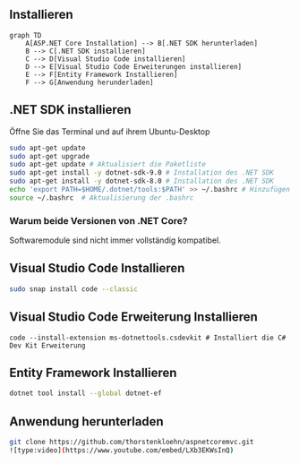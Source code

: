 ## Installieren


```mermaid
graph TD
    A[ASP.NET Core Installation] --> B[.NET SDK herunterladen]
    B --> C[.NET SDK installieren]
    C --> D[Visual Studio Code installieren]
    D --> E[Visual Studio Code Erweiterungen installieren]
    E --> F[Entity Framework Installieren]
    F --> G[Anwendung herunderladen]

```

## .NET SDK installieren
Öffne Sie das Terminal und auf ihrem Ubuntu-Desktop
```bash
sudo apt-get update 
sudo apt-get upgrade
sudo apt-get update # Aktualisiert die Paketliste
sudo apt-get install -y dotnet-sdk-9.0 # Installation des .NET SDK
sudo apt-get install -y dotnet-sdk-8.0 # Installation des .NET SDK
echo 'export PATH=$HOME/.dotnet/tools:$PATH' >> ~/.bashrc # Hinzufügen des Pfads zum .bashrc
source ~/.bashrc  # Aktualisierung der .bashrc
```
### Warum beide Versionen von .NET Core?

Softwaremodule sind nicht immer vollständig kompatibel.
## Visual Studio Code Installieren
```bash 
sudo snap install code --classic
```
## Visual Studio Code Erweiterung Installieren
```
code --install-extension ms-dotnettools.csdevkit # Installiert die C# Dev Kit Erweiterung
```
## Entity Framework Installieren
```bash
dotnet tool install --global dotnet-ef
```

## Anwendung herunterladen
```bash
git clone https://github.com/thorstenkloehn/aspnetcoremvc.git
![type:video](https://www.youtube.com/embed/LXb3EKWsInQ)

